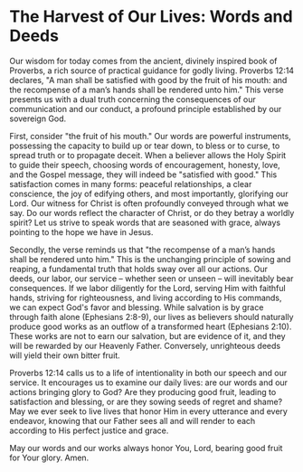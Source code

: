 # The Harvest of Our Lives: Words and Deeds

Our wisdom for today comes from the ancient, divinely inspired book of Proverbs, a rich source of practical guidance for godly living. Proverbs 12:14 declares, "A man shall be satisfied with good by the fruit of his mouth: and the recompense of a man’s hands shall be rendered unto him." This verse presents us with a dual truth concerning the consequences of our communication and our conduct, a profound principle established by our sovereign God.

First, consider "the fruit of his mouth." Our words are powerful instruments, possessing the capacity to build up or tear down, to bless or to curse, to spread truth or to propagate deceit. When a believer allows the Holy Spirit to guide their speech, choosing words of encouragement, honesty, love, and the Gospel message, they will indeed be "satisfied with good." This satisfaction comes in many forms: peaceful relationships, a clear conscience, the joy of edifying others, and most importantly, glorifying our Lord. Our witness for Christ is often profoundly conveyed through what we say. Do our words reflect the character of Christ, or do they betray a worldly spirit? Let us strive to speak words that are seasoned with grace, always pointing to the hope we have in Jesus.

Secondly, the verse reminds us that "the recompense of a man’s hands shall be rendered unto him." This is the unchanging principle of sowing and reaping, a fundamental truth that holds sway over all our actions. Our deeds, our labor, our service – whether seen or unseen – will inevitably bear consequences. If we labor diligently for the Lord, serving Him with faithful hands, striving for righteousness, and living according to His commands, we can expect God's favor and blessing. While salvation is by grace through faith alone (Ephesians 2:8-9), our lives as believers should naturally produce good works as an outflow of a transformed heart (Ephesians 2:10). These works are not to earn our salvation, but are evidence of it, and they will be rewarded by our Heavenly Father. Conversely, unrighteous deeds will yield their own bitter fruit.

Proverbs 12:14 calls us to a life of intentionality in both our speech and our service. It encourages us to examine our daily lives: are our words and our actions bringing glory to God? Are they producing good fruit, leading to satisfaction and blessing, or are they sowing seeds of regret and shame? May we ever seek to live lives that honor Him in every utterance and every endeavor, knowing that our Father sees all and will render to each according to His perfect justice and grace.

May our words and our works always honor You, Lord, bearing good fruit for Your glory. Amen.